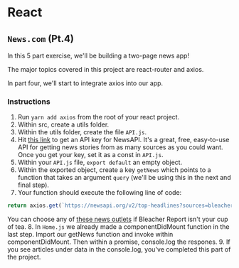 # React

## `News.com` (Pt.4)

In this 5 part exercise, we'll be building a two-page news app!

The major topics covered in this project are react-router and axios. 

In part four, we'll start to integrate axios into our app.

### Instructions
1. Run `yarn add axios` from the root of your react project.
2. Within src, create a utils folder.
3. Within the utils folder, create the file `API.js`.
4. Hit [this link](https://newsapi.org/register) to get an API key for NewsAPI. It's a great, free, easy-to-use API for getting news stories from as many sources as you could want. Once you get your key, set it as a const in `API.js`.
5. Within your `API.js` file, `export default` an empty object.
6. Within the exported object, create a key `getNews` which points to a function that takes an argument `query` (we'll be using this in the next and final step).
7. Your function should execute the following line of code: 
```javascript
return axios.get(`https://newsapi.org/v2/top-headlines?sources=bleacher-report&apiKey=${key}`);
```
You can choose any of [these news outlets](https://newsapi.org/sources) if Bleacher Report isn't your cup of tea.
8. In `Home.js` we already made a componentDidMount function in the last step. Import our getNews function and invoke within componentDidMount. Then within a promise, console.log the respones.
9. If you see articles under data in the console.log, you've completed this part of the project.